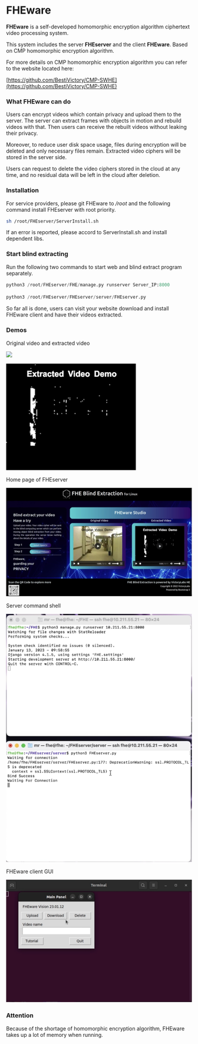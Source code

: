 # FHEware

**FHEware** is a self-developed homomorphic encryption algorithm ciphertext video processing system.



This system includes the server **FHEserver** and the client **FHEware**. Based on CMP homomorphic encryption algorithm. 



For more details on CMP homomorphic encryption algorithm you can refer to the website located here:

[https://github.com/BestiVictory/CMP-SWHE](https://github.com/BestiVictory/CMP-SWHE)

### What FHEware can do

Users can encrypt videos which contain privacy and upload them to the server. The server can extract frames with objects in motion and rebuild videos with that. Then users can receive the rebuilt videos without leaking their privacy. 



Moreover, to reduce user disk space usage, files during encryption will be deleted and only necessary files remain. Extracted video ciphers will be stored in the server side.



Users can request to delete the video ciphers stored in the cloud at any time, and no residual data will be left in the cloud after deletion.

### Installation

For service providers, please git FHEware to */root* and the following command install FHEserver with root priority.

```sh
sh /root/FHEserver/ServerInstall.sh
```

If an error is reported, please accord to ServerInstall.sh and install dependent libs.

### Start blind extracting

Run the following two commands to start web and blind extract program separately.

```python
python3 /root/FHEserver/FHE/manage.py runserver Server_IP:8000

python3 /root/FHEserver/FHEserver/server/FHEserver.py
```

So far all is done, users can visit your website download and install FHEware client and have their videos extracted.

### Demos

Original video and extracted video

![](./images/demo_res.GIF)

![](./images/demo_ext.GIF)

Home page of FHEserver

![](./images/home.png)

Server command shell

![](./images/server.png)

FHEware client GUI

![](./images/client.png)

### Attention

Because of the shortage of homomorphic encryption algorithm, FHEware takes up a lot of memory when running.



